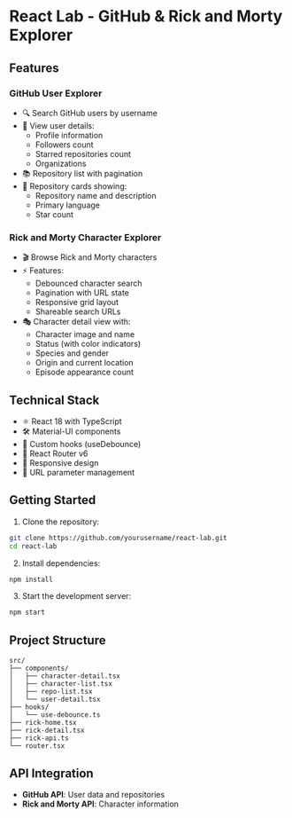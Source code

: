 # React Lab - GitHub & Rick and Morty Explorer

## Features

### GitHub User Explorer
- 🔍 Search GitHub users by username
- 👤 View user details:
  - Profile information
  - Followers count
  - Starred repositories count
  - Organizations
- 📚 Repository list with pagination
- 📑 Repository cards showing:
  - Repository name and description
  - Primary language
  - Star count

### Rick and Morty Character Explorer
- 🎬 Browse Rick and Morty characters
- ⚡ Features:
  - Debounced character search
  - Pagination with URL state
  - Responsive grid layout
  - Shareable search URLs
- 🎭 Character detail view with:
  - Character image and name
  - Status (with color indicators)
  - Species and gender
  - Origin and current location
  - Episode appearance count

## Technical Stack

- ⚛️ React 18 with TypeScript
- 🛠️ Material-UI components
- 🧪 Custom hooks (useDebounce)
- 🔄 React Router v6
- 📱 Responsive design
- 🔗 URL parameter management

## Getting Started

1. Clone the repository:
```bash
git clone https://github.com/yourusername/react-lab.git
cd react-lab
```

2. Install dependencies:
```bash
npm install
```

3. Start the development server:
```bash
npm start
```

## Project Structure

```
src/
├── components/
│   ├── character-detail.tsx
│   ├── character-list.tsx
│   ├── repo-list.tsx
│   └── user-detail.tsx
├── hooks/
│   └── use-debounce.ts
├── rick-home.tsx
├── rick-detail.tsx
├── rick-api.ts
└── router.tsx
```

## API Integration

- **GitHub API**: User data and repositories
- **Rick and Morty API**: Character information
